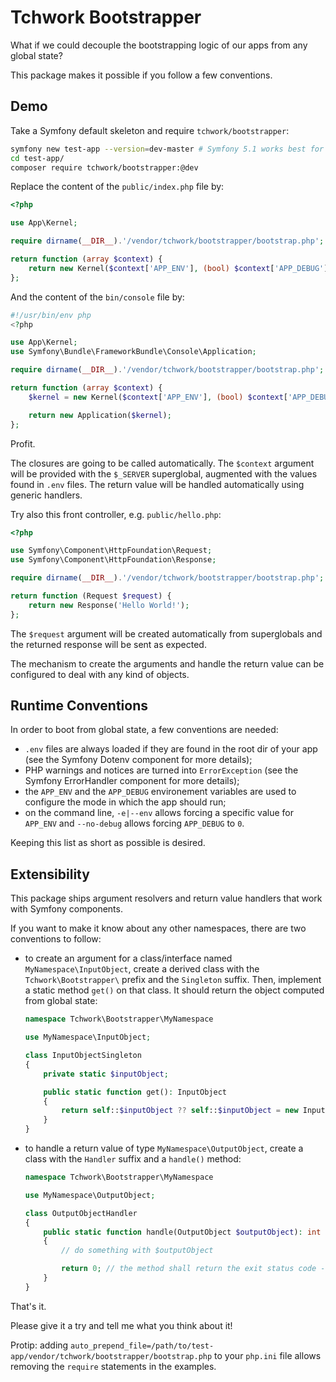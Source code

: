 Tchwork Bootstrapper
====================

What if we could decouple the bootstrapping logic of our apps from any global state?

This package makes it possible if you follow a few conventions.

Demo
----

Take a Symfony default skeleton and require `tchwork/bootstrapper`:
```sh
symfony new test-app --version=dev-master # Symfony 5.1 works best for the example
cd test-app/
composer require tchwork/bootstrapper:@dev
```

Replace the content of the `public/index.php` file by:
```php
<?php

use App\Kernel;

require dirname(__DIR__).'/vendor/tchwork/bootstrapper/bootstrap.php';

return function (array $context) {
    return new Kernel($context['APP_ENV'], (bool) $context['APP_DEBUG']);
};
```

And the content of the `bin/console` file by:
```php
#!/usr/bin/env php
<?php

use App\Kernel;
use Symfony\Bundle\FrameworkBundle\Console\Application;

require dirname(__DIR__).'/vendor/tchwork/bootstrapper/bootstrap.php';

return function (array $context) {
    $kernel = new Kernel($context['APP_ENV'], (bool) $context['APP_DEBUG']);

    return new Application($kernel);
};
```

Profit.

The closures are going to be called automatically.
The `$context` argument will be provided with the `$_SERVER` superglobal, augmented with the values found in `.env` files.
The return value will be handled automatically using generic handlers.

Try also this front controller, e.g. `public/hello.php`:
```php
<?php

use Symfony\Component\HttpFoundation\Request;
use Symfony\Component\HttpFoundation\Response;

require dirname(__DIR__).'/vendor/tchwork/bootstrapper/bootstrap.php';

return function (Request $request) {
    return new Response('Hello World!');
};
```

The `$request` argument will be created automatically from superglobals and the returned response will be sent as expected.

The mechanism to create the arguments and handle the return value can be configured to deal with any kind of objects.

Runtime Conventions
-------------------

In order to boot from global state, a few conventions are needed:

 - `.env` files are always loaded if they are found in the root dir of your app (see the Symfony Dotenv component for more details);
 - PHP warnings and notices are turned into `ErrorException` (see the Symfony ErrorHandler component for more details);
 - the `APP_ENV` and the `APP_DEBUG` environement variables are used to configure the mode in which the app should run;
 - on the command line, `-e|--env` allows forcing a specific value for `APP_ENV` and `--no-debug` allows forcing `APP_DEBUG` to `0`.

Keeping this list as short as possible is desired.

Extensibility
-------------

This package ships argument resolvers and return value handlers that work with Symfony components.

If you want to make it know about any other namespaces, there are two conventions to follow:

 - to create an argument for a class/interface named `MyNamespace\InputObject`,
   create a derived class with the `Tchwork\Bootstrapper\` prefix and the `Singleton` suffix.
   Then, implement a static method `get()` on that class. It should return the object computed from global state:
   ```php
   namespace Tchwork\Bootstrapper\MyNamespace

   use MyNamespace\InputObject;

   class InputObjectSingleton
   {
       private static $inputObject;

       public static function get(): InputObject
       {
           return self::$inputObject ?? self::$inputObject = new InputObject();
       }
   }
   ```

 - to handle a return value of type `MyNamespace\OutputObject`, create a class with the `Handler` suffix and a `handle()` method:
   ```php
   namespace Tchwork\Bootstrapper\MyNamespace

   use MyNamespace\OutputObject;

   class OutputObjectHandler
   {
       public static function handle(OutputObject $outputObject): int
       {
           // do something with $outputObject

           return 0; // the method shall return the exit status code - 0 means successfull
       }
   }
   ```

That's it.

Please give it a try and tell me what you think about it!

Protip: adding `auto_prepend_file=/path/to/test-app/vendor/tchwork/bootstrapper/bootstrap.php` to your `php.ini` file allows removing the `require` statements in the examples.
